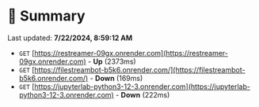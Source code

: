 # 📖 Summary
Last updated: **7/22/2024, 8:59:12 AM**

- `GET` [https://restreamer-09gx.onrender.com](https://restreamer-09gx.onrender.com) - **Up** (2373ms)
- `GET` [https://filestreambot-b5k6.onrender.com/](https://filestreambot-b5k6.onrender.com/) - **Down** (169ms)
- `GET` [https://jupyterlab-python3-12-3.onrender.com](https://jupyterlab-python3-12-3.onrender.com) - **Down** (222ms)
